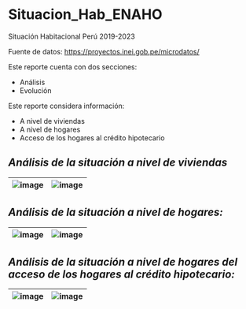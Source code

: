 # Situacion_Hab_ENAHO
Situación Habitacional Perú 2019-2023

Fuente de datos: https://proyectos.inei.gob.pe/microdatos/

Este reporte cuenta con dos secciones:
* Análisis
* Evolución

Este reporte considera información:
* A nivel de viviendas
* A nivel de hogares
* Acceso de los hogares al crédito hipotecario


## *Análisis de la situación a nivel de viviendas*
| ![image](https://github.com/user-attachments/assets/7a92b584-aebb-47b3-b31a-8a4141ecff47) | ![image](https://github.com/user-attachments/assets/dcdfacf4-b6ba-41db-9377-be92b056784d) |
|-----------------------------------|----------------------------------|

## *Análisis de la situación a nivel de hogares:*
| ![image](https://github.com/user-attachments/assets/3205a841-5734-4ea7-9bdb-e6c6316be471) | ![image](https://github.com/user-attachments/assets/bd8985c0-9932-4b45-bc5e-51492c7899d9) |
|-----------------------------------|----------------------------------|

## *Análisis de la situación a nivel de hogares del acceso de los hogares al crédito hipotecario:*
| ![image](https://github.com/user-attachments/assets/13425d60-2cc8-4020-ab2a-3d89f790af02) | ![image](https://github.com/user-attachments/assets/8f707455-acdb-4599-b774-6a927db3007a) |
|-----------------------------------|----------------------------------|
